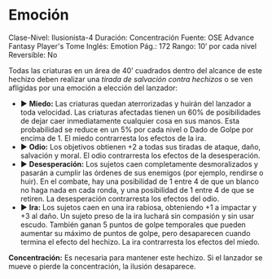 # Emoción

Clase-Nivel: Ilusionista-4
Duración: Concentración
Fuente: OSE Advance Fantasy Player's Tome
Inglés: Emotion
Pág.: 172
Rango: 10’ por cada nivel
Reversible: No

Todas las criaturas en un área de 40’ cuadrados dentro del alcance de este hechizo deben realizar una *tirada de salvación contra hechizos* o se ven afligidas por una emoción a elección del lanzador: 

- ▶ **Miedo:** Las criaturas quedan aterrorizadas y huirán del lanzador a toda velocidad. Las criaturas afectadas tienen un 60% de posibilidades de dejar caer inmediatamente cualquier cosa en sus manos. Esta probabilidad se reduce en un 5% por cada nivel o Dado de Golpe por encima de 1. El miedo contrarresta los efectos de la ira.
- ▶ **Odio:** Los objetivos obtienen +2 a todas sus tiradas de ataque, daño, salvación y moral. El odio contrarresta los efectos de la desesperación.
- ▶ **Desesperación:** Los sujetos caen completamente desmoralizados y pasarán a cumplir las órdenes de sus enemigos (por ejemplo, rendirse o huir). En el combate, hay una posibilidad de 1 entre 4 de que un blanco no haga nada en cada ronda, y una posibilidad de 1 entre 4 de que se retiren. La desesperación contrarresta los efectos del odio.
- ▶ **Ira:** Los sujetos caen en una ira rabiosa, obteniendo +1 a impactar y +3 al daño. Un sujeto preso de la ira luchará sin compasión y sin usar escudo. También ganan 5 puntos de golpe temporales que pueden aumentar su máximo de puntos de golpe, pero desaparecen cuando termina el efecto del hechizo. La ira contrarresta los efectos del miedo.

**Concentración:** Es necesaria para mantener este hechizo. Si el lanzador se mueve o pierde la concentración, la ilusión desaparece.